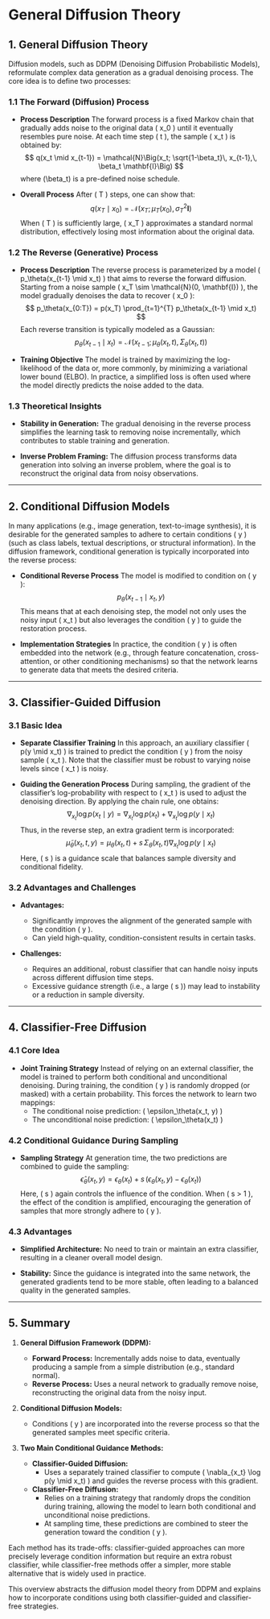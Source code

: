 
# General Diffusion Theory

## 1. General Diffusion Theory

Diffusion models, such as DDPM (Denoising Diffusion Probabilistic Models), reformulate complex data generation as a gradual denoising process. The core idea is to define two processes:

### 1.1 The Forward (Diffusion) Process

- **Process Description**
  The forward process is a fixed Markov chain that gradually adds noise to the original data \( x_0 \) until it eventually resembles pure noise. At each time step \( t \), the sample \( x_t \) is obtained by:
  $$
  q(x_t \mid x_{t-1}) = \mathcal{N}\Big(x_t; \sqrt{1-\beta_t}\, x_{t-1},\, \beta_t \mathbf{I}\Big)
  $$
  where \(\beta_t\) is a pre-defined noise schedule.

- **Overall Process**
  After \( T \) steps, one can show that:
  $$
  q(x_T \mid x_0) = \mathcal{N}\Big(x_T; \mu_T(x_0),\, \sigma_T^2 \mathbf{I}\Big)
  $$
  When \( T \) is sufficiently large, \( x_T \) approximates a standard normal distribution, effectively losing most information about the original data.

### 1.2 The Reverse (Generative) Process

- **Process Description**
  The reverse process is parameterized by a model \( p_\theta(x_{t-1} \mid x_t) \) that aims to reverse the forward diffusion. Starting from a noise sample \( x_T \sim \mathcal{N}(0, \mathbf{I}) \), the model gradually denoises the data to recover \( x_0 \):
  $$
  p_\theta(x_{0:T}) = p(x_T) \prod_{t=1}^{T} p_\theta(x_{t-1} \mid x_t)
  $$
  Each reverse transition is typically modeled as a Gaussian:
  $$
  p_\theta(x_{t-1} \mid x_t) = \mathcal{N}\Big(x_{t-1};\, \mu_\theta(x_t, t),\, \Sigma_\theta(x_t, t)\Big)
  $$

- **Training Objective**
  The model is trained by maximizing the log-likelihood of the data or, more commonly, by minimizing a variational lower bound (ELBO). In practice, a simplified loss is often used where the model directly predicts the noise added to the data.

### 1.3 Theoretical Insights

- **Stability in Generation:**
  The gradual denoising in the reverse process simplifies the learning task to removing noise incrementally, which contributes to stable training and generation.

- **Inverse Problem Framing:**
  The diffusion process transforms data generation into solving an inverse problem, where the goal is to reconstruct the original data from noisy observations.

---

## 2. Conditional Diffusion Models

In many applications (e.g., image generation, text-to-image synthesis), it is desirable for the generated samples to adhere to certain conditions \( y \) (such as class labels, textual descriptions, or structural information). In the diffusion framework, conditional generation is typically incorporated into the reverse process:

- **Conditional Reverse Process**
  The model is modified to condition on \( y \):
  $$
  p_\theta(x_{t-1} \mid x_t, y)
  $$
  This means that at each denoising step, the model not only uses the noisy input \( x_t \) but also leverages the condition \( y \) to guide the restoration process.

- **Implementation Strategies**
  In practice, the condition \( y \) is often embedded into the network (e.g., through feature concatenation, cross-attention, or other conditioning mechanisms) so that the network learns to generate data that meets the desired criteria.

---

## 3. Classifier-Guided Diffusion

### 3.1 Basic Idea

- **Separate Classifier Training**
  In this approach, an auxiliary classifier \( p(y \mid x_t) \) is trained to predict the condition \( y \) from the noisy sample \( x_t \). Note that the classifier must be robust to varying noise levels since \( x_t \) is noisy.

- **Guiding the Generation Process**
  During sampling, the gradient of the classifier’s log-probability with respect to \( x_t \) is used to adjust the denoising direction. By applying the chain rule, one obtains:
  $$
  \nabla_{x_t} \log p(x_t \mid y) = \nabla_{x_t} \log p(x_t) + \nabla_{x_t} \log p(y \mid x_t)
  $$
  Thus, in the reverse step, an extra gradient term is incorporated:
  $$
  \tilde{\mu}_\theta(x_t, t, y) = \mu_\theta(x_t, t) + s\, \Sigma_\theta(x_t, t) \nabla_{x_t} \log p(y \mid x_t)
  $$
  Here, \( s \) is a guidance scale that balances sample diversity and conditional fidelity.

### 3.2 Advantages and Challenges

- **Advantages:**
  - Significantly improves the alignment of the generated sample with the condition \( y \).
  - Can yield high-quality, condition-consistent results in certain tasks.

- **Challenges:**
  - Requires an additional, robust classifier that can handle noisy inputs across different diffusion time steps.
  - Excessive guidance strength (i.e., a large \( s \)) may lead to instability or a reduction in sample diversity.

---

## 4. Classifier-Free Diffusion

### 4.1 Core Idea

- **Joint Training Strategy**
  Instead of relying on an external classifier, the model is trained to perform both conditional and unconditional denoising. During training, the condition \( y \) is randomly dropped (or masked) with a certain probability. This forces the network to learn two mappings:
  - The conditional noise prediction: \( \epsilon_\theta(x_t, y) \)
  - The unconditional noise prediction: \( \epsilon_\theta(x_t) \)

### 4.2 Conditional Guidance During Sampling

- **Sampling Strategy**
  At generation time, the two predictions are combined to guide the sampling:
  $$
  \hat{\epsilon}_\theta(x_t, y) = \epsilon_\theta(x_t) + s\, \bigl( \epsilon_\theta(x_t, y) - \epsilon_\theta(x_t) \bigr)
  $$
  Here, \( s \) again controls the influence of the condition. When \( s > 1 \), the effect of the condition is amplified, encouraging the generation of samples that more strongly adhere to \( y \).

### 4.3 Advantages

- **Simplified Architecture:**
  No need to train or maintain an extra classifier, resulting in a cleaner overall model design.

- **Stability:**
  Since the guidance is integrated into the same network, the generated gradients tend to be more stable, often leading to a balanced quality in the generated samples.

---

## 5. Summary

1. **General Diffusion Framework (DDPM):**
   - **Forward Process:** Incrementally adds noise to data, eventually producing a sample from a simple distribution (e.g., standard normal).
   - **Reverse Process:** Uses a neural network to gradually remove noise, reconstructing the original data from the noisy input.

2. **Conditional Diffusion Models:**
   - Conditions \( y \) are incorporated into the reverse process so that the generated samples meet specific criteria.

3. **Two Main Conditional Guidance Methods:**
   - **Classifier-Guided Diffusion:**
     - Uses a separately trained classifier to compute \( \nabla_{x_t} \log p(y \mid x_t) \) and guides the reverse process with this gradient.
   - **Classifier-Free Diffusion:**
     - Relies on a training strategy that randomly drops the condition during training, allowing the model to learn both conditional and unconditional noise predictions.
     - At sampling time, these predictions are combined to steer the generation toward the condition \( y \).

Each method has its trade-offs: classifier-guided approaches can more precisely leverage condition information but require an extra robust classifier, while classifier-free methods offer a simpler, more stable alternative that is widely used in practice.

This overview abstracts the diffusion model theory from DDPM and explains how to incorporate conditions using both classifier-guided and classifier-free strategies.
